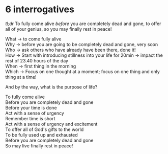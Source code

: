 <!-- title: Life's Purpose  -->

# 6 interrogatives

_tl;dr_ To fully come alive *before* you are completely dead and gone, to offer all of your genius, so you may finally rest in peace! 

What -> to come fully alive  
Why -> before you are going to be completely dead and gone, very soon  
Who -> ask others who have already have been there, done it!  
How -> Start with introducing stillness into your life for   20min -> impact the rest of 23.40 hours of the day   
When -> first thing in the morning  
Which -> Focus on one thought at a moment; focus on one thing and only thing at a time!   

And by the way, what is the purpose of life? 

To fully come alive  
Before you are completely dead and gone  
Before your time is done  
Act with a sense of urgency  
Remember time is short   
Act with a sense of urgency and excitement  
To offer all of God's gifts to the world  
To be fully used up and exhausted  
Before you are completely dead and gone  
So may live finally rest in peace!   




